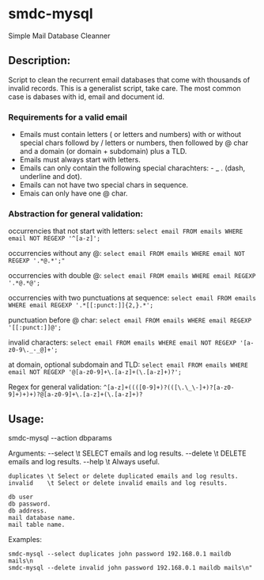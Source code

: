 # smdc-mysql
Simple Mail Database Cleanner

## Description:
Script to clean the recurrent email databases that come with thousands of invalid records.
This is a generalist script, take care. The most common case is dabases with id, email and document id.


### Requirements for a valid email
- Emails must contain letters ( or letters and numbers) with or without special chars followd by /
letters or numbers, then followed by @ char and a domain (or domain + subdomain) plus a TLD.
- Emails must always start with letters.
- Emails can only contain the following special charachters: - _ . (dash, underline and dot).
- Emails can not have two special chars in sequence.
- Emais can only have one @ char.

### Abstraction for general validation:

occurrencies that not start with letters:
```select email FROM emails WHERE email NOT REGEXP '^[a-z]';```

occurrencies without any @:
```select email FROM emails WHERE email NOT REGEXP '.*@.*';"```

occurrencies with double @:
```select email FROM emails WHERE email REGEXP '.*@.*@';```

occurrencies with two punctuations at sequence:
```select email FROM emails WHERE email REGEXP '.*[[:punct:]]{2,}.*';```

punctuation before \@ char:
```select email FROM emails WHERE email REGEXP '[[:punct:]]@';```

invalid characters:
```select email FROM emails WHERE email NOT REGEXP '[a-z0-9\._-_@]+';```

at domain, optional subdomain and TLD:
```select email FROM emails WHERE email NOT REGEXP '@[a-z0-9]+\.[a-z]+(\.[a-z]+)?';```

Regex for general validation:
``` ^[a-z]+((([0-9]+)?(([\.\_\-]+)?[a-z0-9]+)+)+)?@[a-z0-9]+\.[a-z]+(\.[a-z]+)? ```

## Usage:

smdc-mysql --action dbparams

Arguments:
  --select     \t SELECT emails and log results.
  --delete     \t DELETE emails and log results.
  --help       \t Always useful.

    duplicates \t Select or delete duplicated emails and log results.
    invalid    \t Select or delete invalid emails and log results.

    db user
    db password.
    db address.
    mail database name.
    mail table name.

Examples:

    smdc-mysql --select duplicates john password 192.168.0.1 maildb mails\n
    smdc-mysql --delete invalid john password 192.168.0.1 maildb mails\n"
